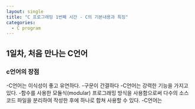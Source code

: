 ```yaml
---
layout: single
title: "C 프로그래밍 1번째 시간 - C의 기본내용과 특징"
categories:
  - C program
---
```


## 1일차, 처음 만나는 C언어 <br>
### c언어의 장점
-C언어는 이식성이 좋고 유연하다.
-구문이 간결하다
-C언어는 강력한 기능을 가지고 있다.
-함수를 사용한 모듈식(modular) 프로그래밍 방식을 사용함으로써 다수의 소스 코드 파일을 분리하여 작성한 후에 하나로 합쳐 사용할 수 있다.
-C언어는 
